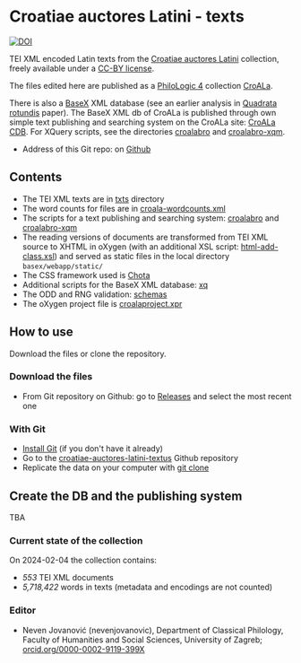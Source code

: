 # Croatiae auctores Latini - texts #

[![DOI](https://zenodo.org/badge/36577371.svg)](https://zenodo.org/badge/latestdoi/36577371)

TEI XML encoded Latin texts from the [Croatiae auctores Latini](https://croala.ffzg.unizg.hr) collection, freely available under a [CC-BY license](LICENSE.md).

The files edited here are published as a [PhiloLogic 4](https://artfl-project.uchicago.edu/philologic4) collection [CroALa](http://solr.ffzg.hr/philo4/croala0/). 

There is also a [BaseX](https://basex.org/) XML database (see an earlier analysis in [Quadrata rotundis](http://solr.ffzg.hr/dokuwiki/doku.php/z:crotyr-quadrata) paper). The BaseX XML db of CroALa is published through own simple text publishing and searching system on the CroALa site: [CroALa CDB](http://croala.ffzg.unizg.hr/cdb/index). For XQuery scripts, see the directories [croalabro](/scripts/croalabro) and [croalabro-xqm](/scripts/croalabro-xqm).

* Address of this Git repo: on [Github](https://github.com/nevenjovanovic/croatiae-auctores-latini-textus)

## Contents ##

* The TEI XML texts are in [txts](/txts) directory
* The word counts for files are in [croala-wordcounts.xml](croala-wordcounts.xml)
* The scripts for a text publishing and searching system: [croalabro](/scripts/croalabro) and [croalabro-xqm](/scripts/croalabro-xqm)
* The reading versions of documents are transformed from TEI XML source to XHTML in oXygen (with an additional XSL script: [html-add-class.xsl](scripts/xsl/html-add-class.xsl)) and served as static files in the local directory `basex/webapp/static/`
* The CSS framework used is [Chota](https://jenil.github.io/chota/)
* Additional scripts for the BaseX XML database: [xq](/scripts/xq)
* The ODD and RNG validation: [schemas](/schemas)
* The oXygen project file is [croalaproject.xpr](croalaproject.xpr)

## How to use ##

Download the files or clone the repository.

### Download the files ###

* From Git repository on Github: go to [Releases](https://github.com/nevenjovanovic/croatiae-auctores-latini-textus/releases) and select the most recent one

### With Git ###

* [Install Git](https://git-scm.com/book/en/v2/Getting-Started-Installing-Git) (if you don't have it already)
* Go to the [croatiae-auctores-latini-textus](https://github.com/nevenjovanovic/croatiae-auctores-latini-textus) Github repository
* Replicate the data on your computer with [git clone](https://git-scm.com/book/en/v2/Git-Basics-Getting-a-Git-Repository)

## Create the DB and the publishing system

TBA

### Current state of the collection ###
On 2024-02-04 the collection contains:

*  *553* TEI XML documents
*  *5,718,422* words in texts (metadata and encodings are not counted)

### Editor ###

* Neven Jovanović (nevenjovanovic), Department of Classical Philology, Faculty of Humanities and Social Sciences, University of Zagreb; [orcid.org/0000-0002-9119-399X](http://orcid.org/0000-0002-9119-399X)

